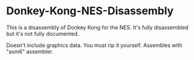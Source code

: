 # Donkey-Kong-NES-Disassembly
This is a disassembly of Donkey Kong for the NES. It's fully disassembled but it's not fully documented.

Doesn't include graphics data. You must rip it yourself. Assembles with "asm6" assembler.
